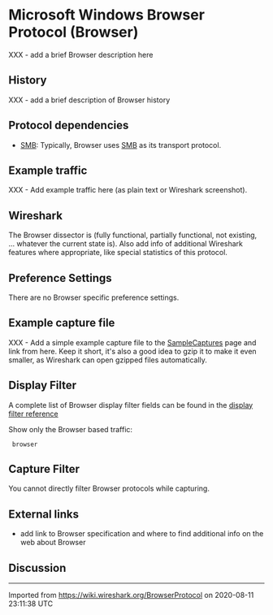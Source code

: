 # Microsoft Windows Browser Protocol (Browser)

XXX - add a brief Browser description here

## History

XXX - add a brief description of Browser history

## Protocol dependencies

  - [SMB](/SMB): Typically, Browser uses [SMB](/SMB) as its transport protocol.

## Example traffic

XXX - Add example traffic here (as plain text or Wireshark screenshot).

## Wireshark

The Browser dissector is (fully functional, partially functional, not existing, ... whatever the current state is). Also add info of additional Wireshark features where appropriate, like special statistics of this protocol.

## Preference Settings

There are no Browser specific preference settings.

## Example capture file

XXX - Add a simple example capture file to the [SampleCaptures](/SampleCaptures) page and link from here. Keep it short, it's also a good idea to gzip it to make it even smaller, as Wireshark can open gzipped files automatically.

## Display Filter

A complete list of Browser display filter fields can be found in the [display filter reference](http://www.wireshark.org/docs/dfref/b/browser.html)

Show only the Browser based traffic:

``` 
 browser 
```

## Capture Filter

You cannot directly filter Browser protocols while capturing.

## External links

  - add link to Browser specification and where to find additional info on the web about Browser

## Discussion

---

Imported from https://wiki.wireshark.org/BrowserProtocol on 2020-08-11 23:11:38 UTC

